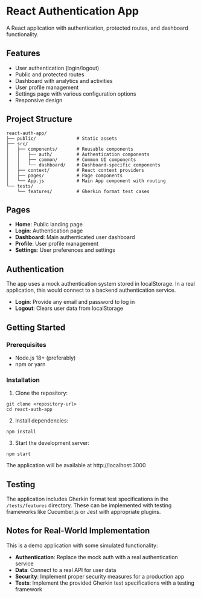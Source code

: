 # React Authentication App

A React application with authentication, protected routes, and dashboard functionality.

## Features

- User authentication (login/logout)
- Public and protected routes
- Dashboard with analytics and activities
- User profile management
- Settings page with various configuration options
- Responsive design

## Project Structure

```
react-auth-app/
├── public/               # Static assets
├── src/
│   ├── components/       # Reusable components
│   │   ├── auth/         # Authentication components
│   │   ├── common/       # Common UI components
│   │   └── dashboard/    # Dashboard-specific components
│   ├── context/          # React context providers
│   ├── pages/            # Page components
│   └── App.js            # Main App component with routing
└── tests/
    └── features/         # Gherkin format test cases
```

## Pages

- **Home**: Public landing page
- **Login**: Authentication page
- **Dashboard**: Main authenticated user dashboard
- **Profile**: User profile management
- **Settings**: User preferences and settings

## Authentication

The app uses a mock authentication system stored in localStorage. In a real application, this would connect to a backend authentication service.

- **Login**: Provide any email and password to log in
- **Logout**: Clears user data from localStorage

## Getting Started

### Prerequisites

- Node.js 18+ (preferably)
- npm or yarn

### Installation

1. Clone the repository:
```
git clone <repository-url>
cd react-auth-app
```

2. Install dependencies:
```
npm install
```

3. Start the development server:
```
npm start
```

The application will be available at http://localhost:3000

## Testing

The application includes Gherkin format test specifications in the `/tests/features` directory. These can be implemented with testing frameworks like Cucumber.js or Jest with appropriate plugins.

## Notes for Real-World Implementation

This is a demo application with some simulated functionality:

- **Authentication**: Replace the mock auth with a real authentication service 
- **Data**: Connect to a real API for user data
- **Security**: Implement proper security measures for a production app
- **Tests**: Implement the provided Gherkin test specifications with a testing framework
